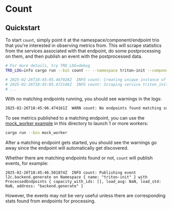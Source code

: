 # Count

## Quickstart

To start `count`, simply point it at the namespace/component/endpoint trio that
you're interested in observing metrics from. This will scrape statistics from
the services associated with that endpoint, do some postprocessing on them,
and then publish an event with the postprocessed data.

```bash
# For more details, try TRD_LOG=debug
TRD_LOG=info cargo run --bin count -- --namespace triton-init --component backend --endpoint generate

# 2025-02-26T18:45:05.467026Z  INFO count: Creating unique instance of Count at triton-init/components/count/instance
# 2025-02-26T18:45:05.472146Z  INFO count: Scraping service triton_init_backend_720278f8 and filtering on subject triton_init_backend_720278f8.generate
# ...
```

With no matching endpoints running, you should see warnings in the logs:
```bash
2025-02-26T18:45:06.474161Z  WARN count: No endpoints found matching subject triton_init_backend_720278f8.generate
```

To see metrics published to a matching endpoint, you can use the
[mock_worker example](src/bin/mock_worker.rs) in this directory to launch
1 or more workers:
```bash
cargo run --bin mock_worker
```

After a matching endpoint gets started, you should see the warnings go away
since the endpoint will automatically get discovered.

Whether there are matching endpoints found or not, `count` will publish events, for example:
```
2025-02-26T18:45:46.501874Z  INFO count: Publishing event l2c.backend.generate on Namespace { name: "triton-init" } with ProcessedEndpoints { capacity_with_ids: [], load_avg: NaN, load_std: NaN, address: "backend.generate" }
```

However, the events may not be very useful unless there are corresponding
stats found from endpoints for processing.
